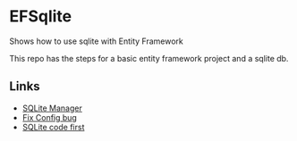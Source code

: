 # EFSqlite
Shows how to use sqlite with Entity Framework

This repo has the steps for a basic entity framework project and a sqlite db.  

## Links

- [SQLite Manager](https://github.com/sqlitebrowser/sqlitebrowser/releases/latest)
- [Fix Config bug](http://hintdesk.com/sqlite-with-entity-framework-code-first-and-migration/)
- [SQLite code first](https://github.com/msallin/SQLiteCodeFirst)
